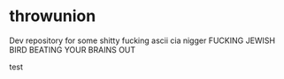 # throwunion
Dev repository for some shitty fucking ascii cia nigger FUCKING JEWISH BIRD BEATING YOUR BRAINS OUT

test
